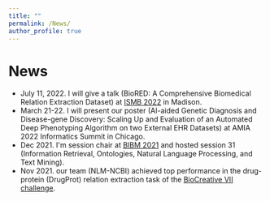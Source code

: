 ```yaml
---
title: ""
permalink: /News/
author_profile: true
---
```


# News #
- July 11, 2022. I will give a talk (BioRED: A Comprehensive Biomedical Relation Extraction Dataset) at [ISMB 2022](https://www.iscb.org/ismb2022-program/abstracts/text-mining) in Madison.
- March 21-22. I will present our poster (AI-aided Genetic Diagnosis and Disease-gene Discovery: Scaling Up and Evaluation of an Automated Deep Phenotyping Algorithm on two External EHR Datasets) at AMIA 2022 Informatics Summit in Chicago.
- Dec 2021. I'm session chair at [BIBM 2021](https://ieeebibm.org/BIBM2021/) and hosted session 31 (Information Retrieval, Ontologies, Natural Language Processing, and Text Mining).
- Nov 2021. our team (NLM-NCBI) achieved top performance in the drug-protein (DrugProt) relation extraction task of the [BioCreative VII challenge](https://biocreative.bioinformatics.udel.edu/resources/publications/bc-vii-workshop-proceedings/).